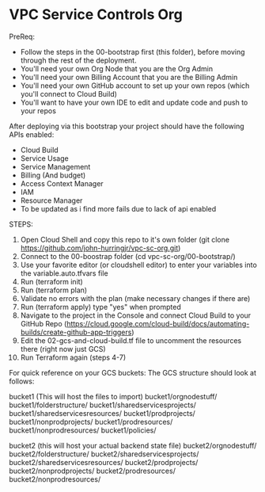 # VPC Service Controls Org
PreReq:
- Follow the steps in the 00-bootstrap first (this folder), before moving through the rest of the deployment.
- You'll need your own Org Node that you are the Org Admin
- You'll need your own Billing Account that you are the Billing Admin
- You'll need your own GitHub account to set up your own repos (which you'll connect to Cloud Build)
- You'll want to have your own IDE to edit and update code and push to your repos

After deploying via this bootstrap your project should have the following APIs enabled:
- Cloud Build
- Service Usage
- Service Management
- Billing (And budget)
- Access Context Manager
- IAM
- Resource Manager
- To be updated as i find more fails due to lack of api enabled

STEPS:
1. Open Cloud Shell and copy this repo to it's own folder (git clone https://github.com/john-hurringjr/vpc-sc-org.git)
2. Connect to the 00-boostrap folder (cd vpc-sc-org/00-bootstrap/)
3. Use your favorite editor (or cloudshell editor) to enter your variables into the variable.auto.tfvars file
4. Run (terraform init)
5. Run (terraform plan)
6. Validate no errors with the plan (make necessary changes if there are)
7. Run (terraform apply) type "yes" when prompted
8. Navigate to the project in the Console and connect Cloud Build to your GitHub Repo (https://cloud.google.com/cloud-build/docs/automating-builds/create-github-app-triggers)
9. Edit the 02-gcs-and-cloud-build.tf file to uncomment the resources there (right now just GCS)
10. Run Terraform again (steps 4-7)

For quick reference on your GCS buckets:
The GCS structure should look at follows:

bucket1 (This will host the files to import)
bucket1/orgnodestuff/
bucket1/folderstructure/
bucket1/sharedservicesprojects/
bucket1/sharedservicesresources/
bucket1/prodprojects/
bucket1/nonprodprojects/
bucket1/prodresources/
bucket1/nonprodresources/
bucket1/policies/

bucket2 (this will host your actual backend state file)
bucket2/orgnodestuff/
bucket2/folderstructure/
bucket2/sharedservicesprojects/
bucket2/sharedservicesresources/
bucket2/prodprojects/
bucket2/nonprodprojects/
bucket2/prodresources/
bucket2/nonprodresources/